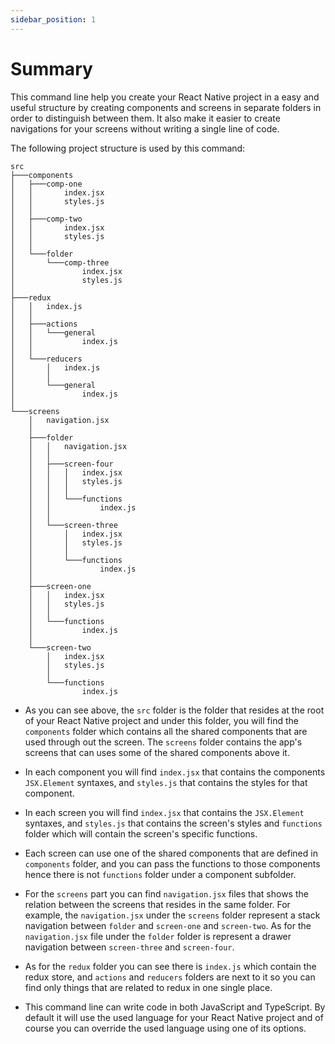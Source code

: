 ```yaml
---
sidebar_position: 1
---
```


# Summary

This command line help you create your React Native project in a easy and useful structure by creating components and screens in separate folders in order to distinguish between them. It also make it easier to create navigations for your screens without writing a single line of code.

The following project structure is used by this command:

```
src
├───components
│   ├───comp-one
│   │       index.jsx
│   │       styles.js
│   │
│   ├───comp-two
│   │       index.jsx
│   │       styles.js
│   │
│   └───folder
│       └───comp-three
│               index.jsx
│               styles.js
│
├───redux
│   │   index.js
│   │
│   ├───actions
│   │   └───general
│   │           index.js
│   │
│   └───reducers
│       │   index.js
│       │
│       └───general
│               index.js
│
└───screens
    │   navigation.jsx
    │
    ├───folder
    │   │   navigation.jsx
    │   │
    │   ├───screen-four
    │   │   │   index.jsx
    │   │   │   styles.js
    │   │   │
    │   │   └───functions
    │   │           index.js
    │   │
    │   └───screen-three
    │       │   index.jsx
    │       │   styles.js
    │       │
    │       └───functions
    │               index.js
    │
    ├───screen-one
    │   │   index.jsx
    │   │   styles.js
    │   │
    │   └───functions
    │           index.js
    │
    └───screen-two
        │   index.jsx
        │   styles.js
        │
        └───functions
                index.js
```

- As you can see above, the `src` folder is the folder that resides at the root of your React Native project and under this folder, you will find the `components` folder which contains all the shared components that are used through out the screen. The `screens` folder contains the app's screens that can uses some of the shared components above it.

- In each component you will find `index.jsx` that contains the components `JSX.Element` syntaxes, and `styles.js` that contains the styles for that component.

- In each screen you will find `index.jsx` that contains the `JSX.Element` syntaxes, and `styles.js` that contains the screen's styles and `functions` folder which will contain the screen's specific functions.

- Each screen can use one of the shared components that are defined in `components` folder, and you can pass the functions to those components hence there is not `functions` folder under a component subfolder.

- For the `screens` part you can find `navigation.jsx` files that shows the relation between the screens that resides in the same folder. For example, the `navigation.jsx` under the `screens` folder represent a stack navigation between `folder` and `screen-one` and `screen-two`. As for the `navigation.jsx` file under the `folder` folder is represent a drawer navigation between `screen-three` and `screen-four`.

- As for the `redux` folder you can see there is `index.js` which contain the redux store, and `actions` and `reducers` folders are next to it so you can find only things that are related to redux in one single place.

- This command line can write code in both JavaScript and TypeScript. By default it will use the used language for your React Native project and of course you can override the used language using one of its options.
